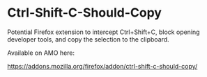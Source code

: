 # Ctrl-Shift-C-Should-Copy
Potential Firefox extension to intercept Ctrl+Shift+C, block opening developer tools, and copy the selection to the clipboard.

Available on AMO here:

https://addons.mozilla.org/firefox/addon/ctrl-shift-c-should-copy/ 
